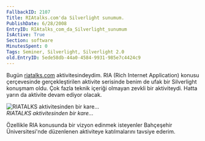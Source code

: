 ```yaml
---
FallbackID: 2107
Title: RIAtalks.com'da Silverlight sunumum.
PublishDate: 6/28/2008
EntryID: RIAtalks_com_da_Silverlight_sunumum
IsActive: True
Section: software
MinutesSpent: 0
Tags: Seminer, Silverlight, Silverlight 2.0
old.EntryID: 5ede58db-44a0-4584-9931-985e7c4424c9
---
```

Bugün [riatalks.com](http://riatalks.com) aktivitesindeydim. RIA (Rich
Internet Application) konusu çerçevesinde gerçekleştirilen aktivite
serisinde benim de ufak bir Silverlight konuşmam oldu. Çok fazla teknik
içeriği olmayan zevkli bir aktiviteydi. Hatta yarın da aktivite devam
ediyor olacak.

![RIATALKS aktivitesinden bir
kare...](http://cdn.daron.yondem.com/assets/2107/28062008_1.jpg)\
*RIATALKS aktivitesinden bir kare...*

Özellikle RIA konusunda bir vizyon edinmek isteyenler Bahçeşehir
Üniversitesi'nde düzenlenen aktiviteye katılmalarını tavsiye ederim.


